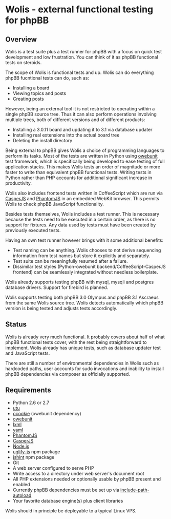 # Wolis - external functional testing for phpBB

## Overview

Wolis is a test suite plus a test runner for phpBB
with a focus on quick test development and low frustration.
You can think of it as phpBB functional tests on steroids.

The scope of Wolis is functional tests and up. Wolis can do everything
phpBB fucntional tests can do, such as:

- Installing a board
- Viewing topics and posts
- Creating posts

However, being an external tool it is not restricted to operating within
a single phpBB source tree. Thus it can also perform operations involving
multiple trees, both of different versions and of different products:

- Installing a 3.0.11 board and updating it to 3.1 via database updater
- Installing real extensions into the actual board tree
- Deleting the install directory

Being external to phpBB gives Wolis a choice of programming languages
to perform its tasks. Most of the tests are written in Python using
[owebunit](https://github.com/p/owebunit) test framework,
which is specifically being developed to ease
testing of full application stacks. This makes Wolis tests an order of
magnitude or more faster to write than equivalent phpBB functional tests.
Writing tests in Python rather than PHP accounts for additional significant
increase in productivity.

Wolis also includes frontend tests written
in CoffeeScript which are run via [CasperJS](http://casperjs.org/)
and [PhantomJS](http://phantomjs.org/) in an embedded
WebKit browser. This permits Wolis to check phpBB JavaScript functionality.

Besides tests themselves, Wolis includes a test runner. This is necessary
because the tests need to be executed in a certain order, as there is
no support for fixtures. Any data used by tests must have been created by
previously executed tests.

Having an own test runner however brings with it some additional benefits:

- Test naming can be anything. Wolis chooses to not derive sequencing
information from test names but store it explicitly and separately.
- Test suite can be meaningfully resumed after a failure.
- Dissimilar test styles (Python-owebunit backend/CoffeeScript-CasperJS
frontend) can be seamlessly integrated without needless boilerplate.

Wolis already supports testing phpBB with mysql, mysqli and postgres database
drivers. Support for firebird is planned.

Wolis supports testing both phpBB 3.0 Olympus and phpBB 3.1 Ascraeus from
the same Wolis source tree. Wolis detects automatically which phpBB version
is being tested and adjusts tests accordingly.

## Status

Wolis is already very much functional. It probably covers about half of
what phpBB functional tests cover, with the rest being straightforward
to implement. Wolis already has unique tests, such as database updater test
and JavaScript tests.

There are still a number of environmental dependencies in Wolis such as
hardcoded paths, user accounts for sudo invocations and inability to install
phpBB dependencies via composer as officially supported.

## Requirements

- Python 2.6 or 2.7
- [utu](https://github.com/p/utu)
- [ocookie](https://github.com/p/ocookie) (owebunit dependency)
- [owebunit](https://github.com/p/owebunit)
- [lxml](http://lxml.de/)
- [yaml](http://pyyaml.org/)
- [PhantomJS](http://phantomjs.org/)
- [CasperJS](http://casperjs.org/)
- [Node.js](http://nodejs.org/)
- [uglify-js](https://github.com/mishoo/UglifyJS) npm package
- [jshint](http://www.jshint.com/) npm package
- Git
- A web server configured to serve PHP
- Write access to a directory under web server's document root
- All PHP extensions needed or optionally usable by phpBB present and enabled
- Currently phpBB dependencies must be set up via
[include-path-autoload](https://github.com/p/phpbb3-include-path-autoload)
- Your favorite database engine(s) plus client libraries

Wolis should in principle be deployable to a typical Linux VPS.

